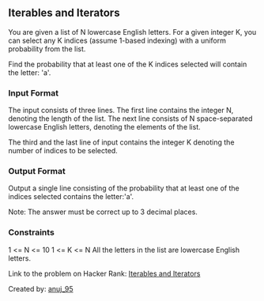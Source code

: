 ## Iterables and Iterators

You are given a list of N lowercase English letters. For a given integer K, you can select any K indices (assume 1-based indexing) with a uniform probability from the list.

Find the probability that at least one of the K indices selected will contain the letter: 'a'.

### Input Format

The input consists of three lines. The first line contains the integer N, denoting the length of the list. The next line consists of N space-separated lowercase English letters, denoting the elements of the list.

The third and the last line of input contains the integer K  denoting the number of indices to be selected.

### Output Format

Output a single line consisting of the probability that at least one of the indices selected contains the letter:'a'.

Note: The answer must be correct up to 3 decimal places.

### Constraints

1 <= N <= 10
1 <= K <= N
All the letters in the list are lowercase English letters.

Link to the problem on Hacker Rank: [Iterables and Iterators](https://www.hackerrank.com/challenges/iterables-and-iterators/problem)

Created by: [anuj_95](https://www.hackerrank.com/profile/anuj_95)

